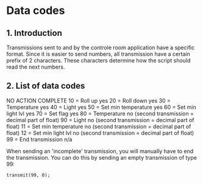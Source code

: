 # Data codes
## 1. Introduction
Transmissions sent to and by the controle room application have a specific format. Since it is easier to send numbers, all transmission have a certain prefix of 2 characters. These characters determine how the script should read the next numbers.

## 2. List of data codes
NO            ACTION                    COMPLETE
10      =     Roll up                   yes
20      =     Roll down                 yes
30      =     Temperature               yes
40      =     Light                     yes
50      =     Set min temperature       yes
60      =     Set min light lvl         yes
70      =     Set flag                  yes
80      =     Temperature               no (second transmission = decimal part of float)
90      =     Light                     no (second transmission = decimal part of float)
11      =     Set min temperature       no (second transmission = decimal part of float)
12      =     Set min light lvl         no (second transmission = decimal part of float)
99      =     End transmission          n/a

When sending an 'incomplete' transmission, you will manually have to end the transmission. You can do this by sending an empty transmission of type 99:

``transmit(99, 0);``